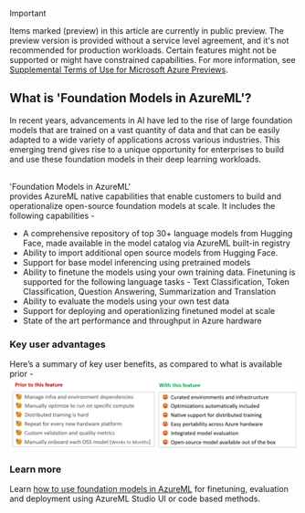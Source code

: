 > [!IMPORTANT]
> Items marked (preview) in this article are currently in public preview.
> The preview version is provided without a service level agreement, and it's not recommended for production workloads. Certain features might not be supported or might have constrained capabilities.
> For more information, see [Supplemental Terms of Use for Microsoft Azure Previews](https://azure.microsoft.com/support/legal/preview-supplemental-terms/).

## What is 'Foundation Models in AzureML'?
In recent years, advancements in AI have led to the rise of large foundation models that are trained on a vast quantity of data and that can be easily adapted to a wide variety of applications across various industries. This emerging trend gives rise to a unique opportunity for enterprises to build and use these foundation models in their deep learning workloads.

<br>'Foundation Models in AzureML'<br> provides AzureML native capabilities that enable customers to build and operationalize open-source foundation models at scale. It includes the following capabilities -

* A comprehensive repository of top 30+ language models from Hugging Face, made available in the model catalog via AzureML built-in registry
* Ability to import additional open source models from Hugging Face.
* Support for base model inferencing using pretrained models
* Ability to finetune the models using your own training data. Finetuning is supported for the following language tasks - Text Classification, Token Classification, Question Answering, Summarization and Translation
* Ability to evaluate the models using your own test data
* Support for deploying and operationlizing finetuned model at scale
* State of the art performance and throughput in Azure hardware

###  Key user advantages 
Here’s a summary of key user benefits, as compared to what is available prior -
![image](./media/concept-foundation-models/foundation_models_overview.png)

### Learn more
Learn [how to use foundation models in AzureML](./how-to-use-foundation-models.md) for finetuning, evaluation and deployment using AzureML Studio UI or code based methods.

